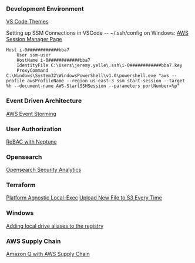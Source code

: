 ### Development Environment
[VS Code Themes](https://vscodethemes.com/)

Setting up SSM Connections in VSCode -- ~/.ssh/config on Windows:
[AWS Session Manager Page](https://docs.aws.amazon.com/systems-manager/latest/userguide/install-plugin-windows.html)
```
Host i-0############bba7
    User ssm-user
    HostName i-0############bba7
    IdentityFile C:\Users\jeremy.yelle\.ssh\i-0############bba7.key
    ProxyCommand C:\Windows\System32\WindowsPowerShell\v1.0\powershell.exe "aws --profile awsProfileName --region us-east-3 ssm start-session --target %h --document-name AWS-StartSSHSession --parameters portNumber=%p"
```

### Event Driven Architecture
[AWS Event Storming](https://aws-samples.github.io/eda-on-aws/eventstorming/)

### User Authorization
[ReBAC with Neptune](https://aws.amazon.com/blogs/security/how-to-implement-relationship-based-access-control-with-amazon-verified-permissions-and-amazon-neptune/)

### Opensearch
[Opensearch Security Analytics](https://opensearch.org/docs/latest/security-analytics/)

### Terraform
[Platform Agnostic Local-Exec](https://github.com/hashicorp/terraform/issues/23785)
[Upload New File to S3 Every Time](https://stackoverflow.com/questions/76910639/how-to-update-the-source-code-as-well-with-terraform-apply)


### Windows
[Adding local drive aliases to the registry](https://superuser.com/questions/29072/how-to-make-subst-mapping-persistent-across-reboots)

### AWS Supply Chain
[Amazon Q with AWS Supply Chain](https://aws.amazon.com/about-aws/whats-new/2024/10/amazon-q-aws-supply-chain/)